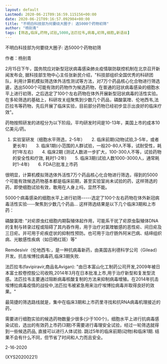 ```yaml
---
layout: default
Lastmod: 2020-06-21T09:16:59.115156+00:00
date: 2020-06-21T09:16:57.092904+00:00
title: "不明白科技部为何要绕大圈子: 选5000个药物初筛"
author: "杨别青"
tags: [筛选,临床,药物,试验,5000,法匹拉韦,病毒,初筛,细胞,新语丝]
---
```


不明白科技部为何要绕大圈子: 选5000个药物初筛

作者：杨别青

2月15日下午，国务院应对新型冠状病毒感染肺炎疫情联防联控机制在北京召开新闻发布会, 据科技部生物中心主任张新民介绍，"科技部组织全国优秀的科研团队，利用计算机模拟筛选体外活性测试等方法，对7万个药品核心化合物进行筛选遴，选出5000个可能有效的药物作为候选药物，在普通的冠状病毒感染的细胞水平上进行初筛，之后选定了100个左右药物在体外开展新型冠状病毒的活性实验。在多轮筛选的基础上，科研攻关组聚焦到少数几个药品，磷酸氯喹、伦地西韦,法匹拉韦等药物，先后开展了临床实验，目前部分药物已经初步显示出良好的临床疗效"。

药物按照研发的进程分为以下阶段。平均研发时间是10-13年，美国上市的成本10亿美元/药。

1. 实验室研发（细胞水平筛选，2-5年）　　2. 临床前期(动物试验,3-5年，或者更长年)　　3. 临床1期(小范围的人群试验，一般20-80人不等，试耐受性，耗时1年左右)　　4. 临床2期 (测试人数进一步扩大，100-300人不等，试验药物的安全性和疗效, 耗时1-2年)　　5. 临床3期(试验人数1000-3000人，通常耗时1-4年)　　6. FDA已批准上市药

很明显，计算机模拟筛选体外活性7万个药品核心化合物进行筛选，得到的5000个可能有效候选药物基本都是临床前期，甚至实验室尚未试验的药，这样筛选的药，即使细胞试验有效，敢用在人身上吗，显然不能。

5000个病毒感染的细胞水平上进行初筛-----选定了100个左右药物在体外新冠病毒活性实验----聚焦到少数几个药品... 这样筛选结果是以下几个临床3期和上市药：

磷酸氯喹: "对疟原虫红细胞内期裂殖体起作用，可能系干扰了疟原虫裂殖体DNA的复制与转录过程或阻碍了其内吞作用，用于治疗对氯喹敏感的恶性疟、间日疟及三日疟。并可用于疟疾症状的抑制性预防。也可用于治疗肠外阿米巴病、结缔组织病、光敏感性疾病（如日晒红斑）等"

Remdesivir（伦地西韦:，是一种抗病毒新药，由美国吉利德科学公司（Gilead）开发。抗击埃博拉病毒药,临床3期失败.

法匹拉韦(favipiravir,商品名Avigan): "由日本富山化工制药公司开发,2009年被日本富士胶卷控股公司收购,2014年3月在日本批准上市,用于治疗新型和复发型流感。法匹拉韦主要通过阻断病毒核酸复制的方法来抑制病毒增殖。在2014年抗击埃博拉病毒疫情的战役中,法匹拉韦被紧急用来治疗埃博拉病毒并取得良好的效果。"

最简捷的筛选路线就是，集中在临床3期和上市药里寻找和抗RNA病毒机理接近的药，

需要进行细胞实验的候选药物数量少很多(少于100个)，细胞水平上进行抗病毒感染试验，选出的有效药上市药(3期)不需要进行毒理安全试验，经过一轮筛选就得到一些候选药品, 直接可以进行人体试验. 跳过5年的临床前期(动物)和临床1期. 结果不会有什么不同，但节省了时间和人力而且安全。

2-16-2020

(XYS20200221)

